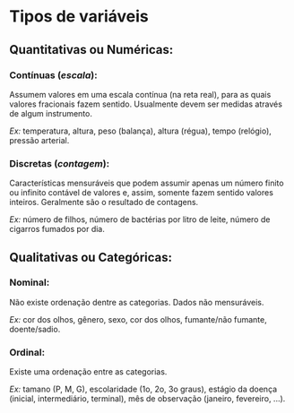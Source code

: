 # Tipos de variáveis

## Quantitativas ou Numéricas:

### Contínuas (*escala*):

Assumem valores em uma escala contínua (na reta real), para as quais valores fracionais fazem sentido. Usualmente devem ser medidas através de algum 
instrumento. 

*Ex:* temperatura, altura, peso (balança), altura (régua),
tempo (relógio), pressão arterial.        

### Discretas (*contagem*):

Características mensuráveis que podem assumir apenas um número finito ou infinito contável de valores e, assim, somente fazem sentido valores inteiros. Geralmente são o resultado de contagens.

*Ex:* número de filhos, número de bactérias por litro de leite, número de cigarros fumados por dia.

## Qualitativas ou Categóricas:

### Nominal:

Não existe ordenação dentre as categorias. 
Dados não mensuráveis.

*Ex:* cor dos olhos, gênero, sexo, cor dos olhos, fumante/não fumante, doente/sadio.

### Ordinal:

Existe uma ordenação entre as categorias.

*Ex:* tamano (P, M, G),  escolaridade (1o, 2o, 3o graus), estágio da doença (inicial, intermediário, terminal), mês de observação (janeiro, fevereiro, ...).
